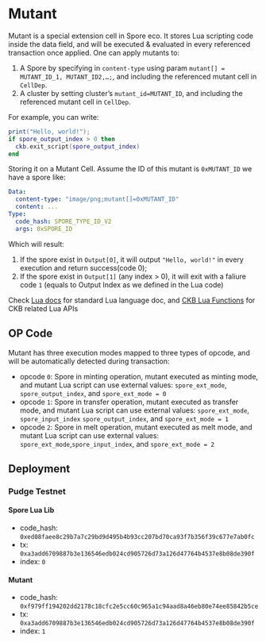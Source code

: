 # Mutant
Mutant is a special extension cell in Spore eco. It stores Lua scripting code inside the data field, and will be executed & evaluated in every referenced transaction once applied. One can apply mutants to:

1. A Spore by specifying in `content-type` using param `mutant[] = MUTANT_ID_1, MUTANT_ID2,…;`, and including the referenced mutant cell in `CellDep`.
2. A cluster by setting cluster’s `mutant_id=MUTANT_ID`, and including the referenced mutant cell in `CellDep`.

For example, you can write:
```Lua
print("Hello, world!");
if spore_output_index > 0 then
  ckb.exit_script(spore_output_index)
end
```
Storing it on a Mutant Cell. Assume the ID of this mutant is `0xMUTANT_ID` we have a spore like:
```yaml
Data:
  content-type: "image/png;mutant[]=0xMUTANT_ID"
  content: ...
Type:
  code_hash: SPORE_TYPE_ID_V2
  args: 0xSPORE_ID
```
Which will result:
1. If the spore exist in `Output[0]`, it will output `"Hello, world!"` in every execution and return success(code 0);
2. If the spore exist in `Output[1]` (any index > 0), it will exit with a faliure code `1` (equals to Output Index as we defined in the Lua code)

Check [Lua docs](https://www.lua.org/docs.html) for standard Lua language doc, and [CKB Lua Functions](https://github.com/nervosnetwork/ckb-lua-vm/blob/master/docs/dylib.md#lua-functions) for CKB related Lua APIs


## OP Code
Mutant has three execution modes mapped to three types of opcode, and will be automatically detected during transaction:
- opcode `0`: Spore in minting operation, mutant executed as minting mode, and mutant Lua script can use external values: `spore_ext_mode`, `spore_output_index`, and `spore_ext_mode = 0`
- opcode `1`: Spore in transfer operation, mutant executed as transfer mode, and mutant Lua script can use external values: `spore_ext_mode`, `spore_input_index` `spore_output_index`, and `spore_ext_mode = 1`
- opcode `2`: Spore in melt operation, mutant executed as melt mode, and mutant Lua script can use external values: `spore_ext_mode`,`spore_input_index`, and `spore_ext_mode = 2`

## Deployment

### Pudge Testnet
#### Spore Lua Lib
- code_hash: `0xed08faee8c29b7a7c29bd9d495b4b93cc207bd70ca93f7b356f39c677e7ab0fc`
- tx: `0xa3add6709887b3e136546edb024cd905726d73a126d47764b4537e8b08de390f`
- index: `0`

#### Mutant
- code_hash: `0xf979ff194202dd2178c18cfc2e5cc60c965a1c94aad8a46eb80e74ee85842b5ce`
- tx: `0xa3add6709887b3e136546edb024cd905726d73a126d47764b4537e8b08de390f`
- index: `1`
